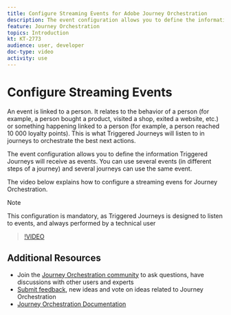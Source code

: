 ```yaml
---
title: Configure Streaming Events for Adobe Journey Orchestration
description: The event configuration allows you to define the information Triggered Journeys will receive as events. You can use several events (in different steps of a journey) and several journeys can use the same event. The video below explains how to configure a streaming evens for Journey Orchestration.
feature: Journey Orchestration
topics: Introduction
kt: KT-2773
audience: user, developer
doc-type: video
activity: use
---
```


# Configure Streaming Events

An event is linked to a person. It relates to the behavior of a person (for example, a person bought a
product, visited a shop, exited a website, etc.) or something happening linked to a person (for example,
a person reached 10 000 loyalty points). This is what Triggered Journeys will listen to in journeys to
orchestrate the best next actions.

The event configuration allows you to define the information Triggered Journeys will receive as events.
You can use several events (in different steps of a journey) and several journeys can use the same event.

The video below explains how to configure a streaming evens for Journey Orchestration.

>[!NOTE]
>This configuration is mandatory, as Triggered Journeys is designed to listen to events, and always
performed by a technical user
>

>[!VIDEO](https://video.tv.adobe.com/v/29338?quality=12)

## Additional Resources

* Join the [Journey Orchestration community](www.adobe.com/go/journeyscommunity) to ask questions, have discussions with other users and experts 
* [Submit feedback](www.adobe.com/go/journeysideas), new ideas and vote on ideas related to Journey Orchestration
* [Journey Orchestration Documentation](https://helpx.adobe.com/campaign/kb/aep-acs-integration.html)